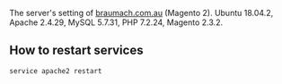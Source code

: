 The server's setting of [braumach.com.au](https://braumach.com.au) (Magento 2). 
Ubuntu 18.04.2, Apache 2.4.29, MySQL 5.7.31, PHP 7.2.24, Magento 2.3.2.

## How to restart services
```posh
service apache2 restart
```